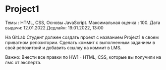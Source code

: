 # Project1

Темы : HTML, CSS, Основы JavaScript.
Максимальная оценка : 100. 
Дата выдачи: 12.01.2022
Дедлайн: 19.01.2022, 13:00


На GitLab Студент должен создать проект с названием Project1 в своем приватном репозитории.
Сделать коммит с выполненным заданием в свой репозитоий и добавить ссылку на коммит в LMS. 

Важно: Внести все правки по HW1 - HTML, CSS, которые вы получили на лмс от эксперта. 